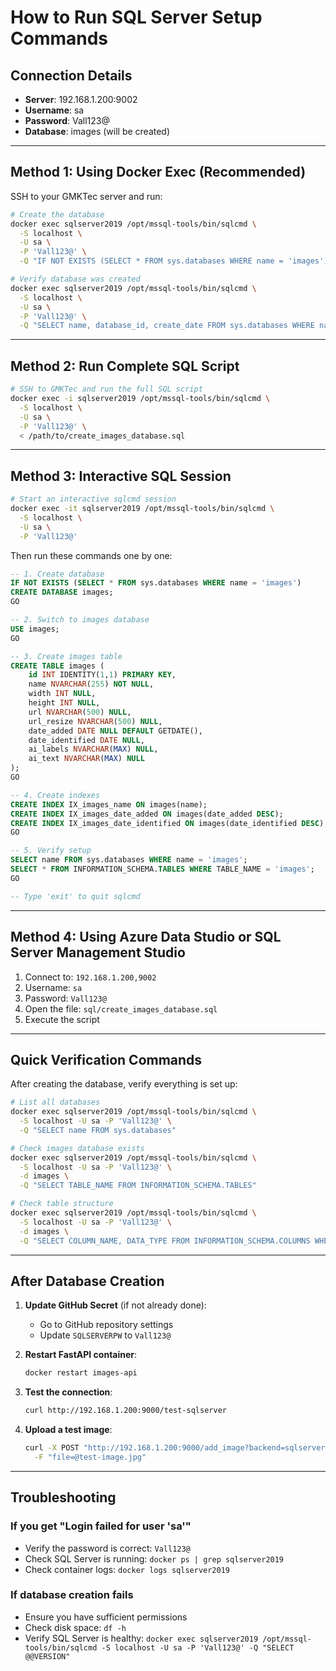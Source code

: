 # How to Run SQL Server Setup Commands

## Connection Details
- **Server**: 192.168.1.200:9002
- **Username**: sa
- **Password**: Vall123@
- **Database**: images (will be created)

---

## Method 1: Using Docker Exec (Recommended)

SSH to your GMKTec server and run:

```bash
# Create the database
docker exec sqlserver2019 /opt/mssql-tools/bin/sqlcmd \
  -S localhost \
  -U sa \
  -P 'Vall123@' \
  -Q "IF NOT EXISTS (SELECT * FROM sys.databases WHERE name = 'images') CREATE DATABASE images"

# Verify database was created
docker exec sqlserver2019 /opt/mssql-tools/bin/sqlcmd \
  -S localhost \
  -U sa \
  -P 'Vall123@' \
  -Q "SELECT name, database_id, create_date FROM sys.databases WHERE name = 'images'"
```

---

## Method 2: Run Complete SQL Script

```bash
# SSH to GMKTec and run the full SQL script
docker exec -i sqlserver2019 /opt/mssql-tools/bin/sqlcmd \
  -S localhost \
  -U sa \
  -P 'Vall123@' \
  < /path/to/create_images_database.sql
```

---

## Method 3: Interactive SQL Session

```bash
# Start an interactive sqlcmd session
docker exec -it sqlserver2019 /opt/mssql-tools/bin/sqlcmd \
  -S localhost \
  -U sa \
  -P 'Vall123@'
```

Then run these commands one by one:

```sql
-- 1. Create database
IF NOT EXISTS (SELECT * FROM sys.databases WHERE name = 'images')
CREATE DATABASE images;
GO

-- 2. Switch to images database
USE images;
GO

-- 3. Create images table
CREATE TABLE images (
    id INT IDENTITY(1,1) PRIMARY KEY,
    name NVARCHAR(255) NOT NULL,
    width INT NULL,
    height INT NULL,
    url NVARCHAR(500) NULL,
    url_resize NVARCHAR(500) NULL,
    date_added DATE NULL DEFAULT GETDATE(),
    date_identified DATE NULL,
    ai_labels NVARCHAR(MAX) NULL,
    ai_text NVARCHAR(MAX) NULL
);
GO

-- 4. Create indexes
CREATE INDEX IX_images_name ON images(name);
CREATE INDEX IX_images_date_added ON images(date_added DESC);
CREATE INDEX IX_images_date_identified ON images(date_identified DESC);
GO

-- 5. Verify setup
SELECT name FROM sys.databases WHERE name = 'images';
SELECT * FROM INFORMATION_SCHEMA.TABLES WHERE TABLE_NAME = 'images';
GO

-- Type 'exit' to quit sqlcmd
```

---

## Method 4: Using Azure Data Studio or SQL Server Management Studio

1. Connect to: `192.168.1.200,9002`
2. Username: `sa`
3. Password: `Vall123@`
4. Open the file: `sql/create_images_database.sql`
5. Execute the script

---

## Quick Verification Commands

After creating the database, verify everything is set up:

```bash
# List all databases
docker exec sqlserver2019 /opt/mssql-tools/bin/sqlcmd \
  -S localhost -U sa -P 'Vall123@' \
  -Q "SELECT name FROM sys.databases"

# Check images database exists
docker exec sqlserver2019 /opt/mssql-tools/bin/sqlcmd \
  -S localhost -U sa -P 'Vall123@' \
  -d images \
  -Q "SELECT TABLE_NAME FROM INFORMATION_SCHEMA.TABLES"

# Check table structure
docker exec sqlserver2019 /opt/mssql-tools/bin/sqlcmd \
  -S localhost -U sa -P 'Vall123@' \
  -d images \
  -Q "SELECT COLUMN_NAME, DATA_TYPE FROM INFORMATION_SCHEMA.COLUMNS WHERE TABLE_NAME = 'images'"
```

---

## After Database Creation

1. **Update GitHub Secret** (if not already done):
   - Go to GitHub repository settings
   - Update `SQLSERVERPW` to `Vall123@`

2. **Restart FastAPI container**:
   ```bash
   docker restart images-api
   ```

3. **Test the connection**:
   ```bash
   curl http://192.168.1.200:9000/test-sqlserver
   ```

4. **Upload a test image**:
   ```bash
   curl -X POST "http://192.168.1.200:9000/add_image?backend=sqlserver" \
     -F "file=@test-image.jpg"
   ```

---

## Troubleshooting

### If you get "Login failed for user 'sa'"
- Verify the password is correct: `Vall123@`
- Check SQL Server is running: `docker ps | grep sqlserver2019`
- Check container logs: `docker logs sqlserver2019`

### If database creation fails
- Ensure you have sufficient permissions
- Check disk space: `df -h`
- Verify SQL Server is healthy: `docker exec sqlserver2019 /opt/mssql-tools/bin/sqlcmd -S localhost -U sa -P 'Vall123@' -Q "SELECT @@VERSION"`

